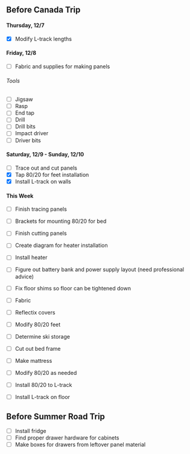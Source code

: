 ## Before Canada Trip

#### Thursday, 12/7
- [x] Modify L-track lengths

#### Friday, 12/8
- [ ] Fabric and supplies for making panels
###### Tools
- [ ] Jigsaw
- [ ] Rasp
- [ ] End tap
- [ ] Drill
- [ ] Drill bits
- [ ] Impact driver
- [ ] Driver bits

#### Saturday, 12/9 - Sunday, 12/10
- [ ] Trace out and cut panels
- [x] Tap 80/20 for feet installation
- [x] Install L-track on walls

#### This Week
- [ ] Finish tracing panels
- [ ] Brackets for mounting 80/20 for bed
- [ ] Finish cutting panels
- [ ] Create diagram for heater installation
- [ ] Install heater
- [ ] Figure out battery bank and power supply layout (need professional advice)
- [ ] Fix floor shims so floor can be tightened down
- [ ] Fabric
- [ ] Reflectix covers
- [ ] Modify 80/20 feet
- [ ] Determine ski storage
- [ ] Cut out bed frame
- [ ] Make mattress
- [ ] Modify 80/20 as needed
- [ ] Install 80/20 to L-track
- [ ] Install L-track on floor


## Before Summer Road Trip

- [ ] Install fridge
- [ ] Find proper drawer hardware for cabinets
- [ ] Make boxes for drawers from leftover panel material

